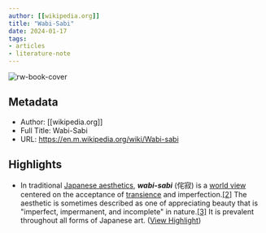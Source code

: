 ```yaml
---
author: [[wikipedia.org]]
title: "Wabi-Sabi"
date: 2024-01-17
tags: 
- articles
- literature-note
---
```

![rw-book-cover](https://upload.wikimedia.org/wikipedia/commons/thumb/9/9b/RyoanJi-Dry_garden.jpg/1200px-RyoanJi-Dry_garden.jpg)

## Metadata
- Author: [[wikipedia.org]]
- Full Title: Wabi-Sabi
- URL: https://en.m.wikipedia.org/wiki/Wabi-sabi

## Highlights
- In traditional [Japanese aesthetics](https://en.wikipedia.org/wiki/Japanese_aesthetics), ***wabi-sabi*** (侘寂) is a [world view](https://en.wikipedia.org/wiki/World_view) centered on the acceptance of [transience](https://en.wiktionary.org/wiki/transience) and imperfection.[[2]](https://en.wikipedia.org/wiki/Wabi-sabi#cite_note-2) The aesthetic is sometimes described as one of appreciating beauty that is "imperfect, impermanent, and incomplete" in nature.[[3]](https://en.wikipedia.org/wiki/Wabi-sabi#cite_note-Koren-3) It is prevalent throughout all forms of Japanese art. ([View Highlight](https://read.readwise.io/read/01hm9w562hd5zd6ebrtm61mcxg))
